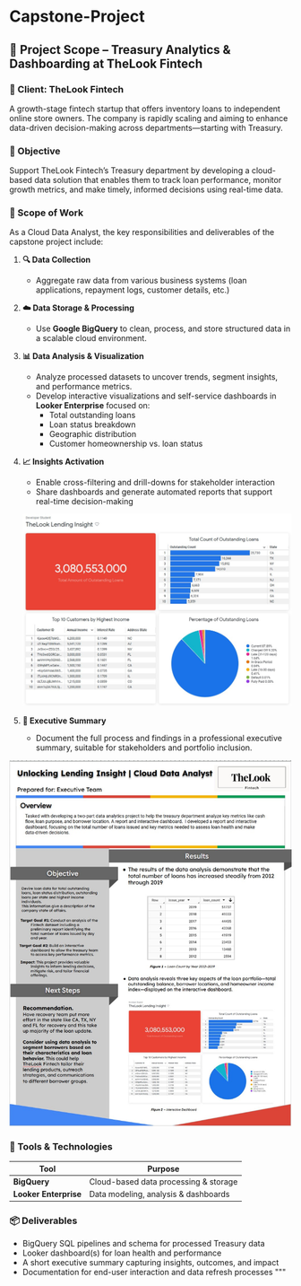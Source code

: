 # Capstone-Project
## 📌 Project Scope – Treasury Analytics & Dashboarding at TheLook Fintech

### 🏢 Client: TheLook Fintech  
A growth-stage fintech startup that offers inventory loans to independent online store owners. The company is rapidly scaling and aiming to enhance data-driven decision-making across departments—starting with Treasury.

### 🎯 Objective

Support TheLook Fintech’s Treasury department by developing a cloud-based data solution that enables them to track loan performance, monitor growth metrics, and make timely, informed decisions using real-time data.

### 🧩 Scope of Work

As a Cloud Data Analyst, the key responsibilities and deliverables of the capstone project include:

1. **🔍 Data Collection**  
   - Aggregate raw data from various business systems (loan applications, repayment logs, customer details, etc.)

2. **☁️ Data Storage & Processing**  
   - Use **Google BigQuery** to clean, process, and store structured data in a scalable cloud environment.

3. **📊 Data Analysis & Visualization**  
   - Analyze processed datasets to uncover trends, segment insights, and performance metrics.
   - Develop interactive visualizations and self-service dashboards in **Looker Enterprise** focused on:
     - Total outstanding loans
     - Loan status breakdown
     - Geographic distribution
     - Customer homeownership vs. loan status

4. **📈 Insights Activation**  
   - Enable cross-filtering and drill-downs for stakeholder interaction
   - Share dashboards and generate automated reports that support real-time decision-making

     
   ![Loan Dashboard](images/TheLook_Lending_Insights.jpg)


5. **📝 Executive Summary**  
   - Document the full process and findings in a professional executive summary, suitable for stakeholders and portfolio inclusion.
 
 ![Loan Dashboard](images/report.jpg)


### 🔧 Tools & Technologies

| Tool                  | Purpose                               |
|-----------------------|---------------------------------------|
| **BigQuery**          | Cloud-based data processing & storage |
| **Looker Enterprise** | Data modeling, analysis & dashboards  |

### 📦 Deliverables

- BigQuery SQL pipelines and schema for processed Treasury data
- Looker dashboard(s) for loan health and performance
- A short executive summary capturing insights, outcomes, and impact
- Documentation for end-user interaction and data refresh processes
"""


